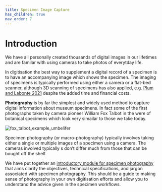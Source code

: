 ```yaml
---
title: Specimen Image Capture
has_children: true
nav_order: 7
---
```


# Introduction
We have all personally created thousands of digital images in our lifetimes and are familar with using cameras to take photos of everytday life.

In digitisation the best way to supplement a digital record of a specimen is to have an accompanying image which shows the specimen. The imaging of specimens is typically performed using either a camera or a flat-bed scanner, although 3D scanning of specimens has also applied, e.g. [Plum and Labonte 2021](https://peerj.com/articles/11155/) despite the added time and financial costs.

**Photography** is by far the simplest and widely used method to capture digital information about museum specimens. In fact some of the first photographs taken by camera pioneer William Fox Talbot in the were of botanical specimens which look very simailar to those we take today.

![fox_talbot_example_umbelifer](https://github.com/lmfrench/lmfrench.github.io/blob/main/images/umbelifer_fox_talbot.jpg?raw=true)

Specimen photography (or macro-photography) typically involves taking either a single or multiple images of a specimen using a camera. The cameras involved typically s don’t differ much from those that can be bought off the shelf.  

We have put together an [introductory module for specimen photography](https://lmfrench.github.io/SpecimenImageCapture/photographymodule.html) that aims clarify the objectives, technical specifications, and jargon associated with specimen photography. This should be a guide to making sense of photography in your own digitisation efforts and allow you to understand the advice given in the specimen workflows.
